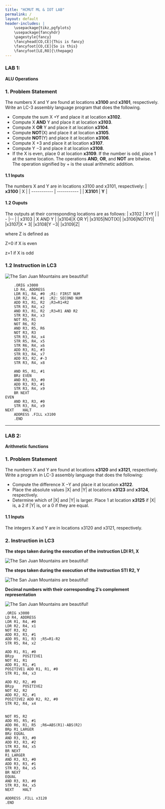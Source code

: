 ```yaml
---
title: "HCMUT ML & IOT LAB"
permalink: /
layout: default
header-includes: |
    \usepackage{tikz,pgfplots}
    \usepackage{fancyhdr}
    \pagestyle{fancy}
    \fancyhead[CO,CE]{This is fancy}
    \fancyfoot[CO,CE]{So is this}
    \fancyfoot[LE,RO]{\thepage}
---
```

### LAB 1: 
**ALU Operations**

### 1. Problem Statement
The numbers X and Y are found at locations **x3100** and **x3101**, respectively. Write an LC-3 assembly
language program that does the following.
- Compute the sum X +Y and place it at location **x3102**.
- Compute X **AND** Y and place it at location **x3103**.
- Compute X **OR** Y and place it at location **x3104**.
- Compute **NOT**(X) and place it at location **x3105**.
- Compute **NOT**(Y) and place it at location **x3106**.
- Compute X +3 and place it at location **x3107**.
- Compute Y −3 and place it at location **x3108**.
- If the X is even, place 0 at location **x3109**. If the number is odd, place 1 at the same location.
The operations **AND**, **OR**, and **NOT** are bitwise. The operation signified by + is the usual
arithmetic addition.

#### 1.1 Inputs
The numbers X and Y are in locations x3100 and x3101, respectively:
| **x3100**    | X |
| ----------- | ----------- |
| **X3101**  | **Y**     |

#### 1.2 Ouputs
The outputs at their corresponding locations are as follows:
| x3102    | X+Y |
| - |-- |
| x3103  | X AND Y |
|x3104|X OR Y|
|x3105|NOT(X)|
|x3106|NOT(Y)|
|x3107|X + 3|
|x3108|Y −3|
|x3109|Z|

where Z is defined as

Z=0 if X is even

z=1 if X is odd

### 1.2 Instruction in LC3

![The San Juan Mountains are beautiful!](picture/p1.png "San Juan Mountains")

```
    .ORIG x3000
    LD R4, ADDRESS
    LDR R1, R4, #0	;R1: FIRST NUM
    LDR R2, R4, #1	;R2: SECOND NUM
    ADD R3, R1, R2	;R3=R1+R2
    STR R3, R4, x2
    AND R3, R1, R2	;R3=R1 AND R2
    STR R3, R4, x3
    NOT R5, R1
    NOT R6, R2
    AND R3, R5, R6
    NOT R3, R3
    STR R3, R4, x4
    STR R5, R4, x5
    STR R6, R4, x6
    ADD R3, R1, #3
    STR R3, R4, x7
    ADD R3, R2, #-3
    STR R3, R4, x8

    AND R5, R1, #1
    BRz EVEN
    AND R3, R3, #0
    ADD R3, R3, #1
    STR R3, R4, x9
    BR NEXT
EVEN
    AND R3, R3, #0
    STR R3, R4, x9
NEXT	HALT
    ADDRESS	.FILL x3100
    .END
```
____


### LAB 2: 
**Arithmetic functions**

### 1. Problem Statement
The numbers X and Y are found at locations **x3120** and **x3121**, respectively. Write a program in
LC-3 assembly language that does the following:

- Compute the difference X −Y and place it at location **x3122**.
- Place the absolute values |X| and |Y| at locations **x3123** and **x3124**, respectively.
- Determine which of |X| and |Y| is larger. Place 1 at location **x3125** if |X| is, a 2 if |Y| is, or a
0 if they are equal.

#### 1.1 Inputs
The integers X and Y are in locations x3120 and x3121, respectively.

### 2. Instruction in LC3

**The steps taken during the execution of the instruction LDI R1, X**

![The San Juan Mountains are beautiful!](picture/p2.1.png "San Juan Mountains")

**The steps taken during the execution of the instruction STI R2, Y**

![The San Juan Mountains are beautiful!](picture/p2.2.png "San Juan Mountains")

**Decimal numbers with their corresponding 2’s complement representation**

![The San Juan Mountains are beautiful!](picture/p2.3.png "San Juan Mountains")

```
.ORIG x3000
LD R4, ADDRESS
LDR R1, R4, #0
LDR R2, R4, x1
NOT R3, R2
ADD R3, R3, #1
ADD R5, R1, R3	;R5=R1-R2
STR R5, R4, x2

ADD R1, R1, #0
BRzp	POSITIVE1
NOT R1, R1
ADD R1, R1, #1
POSITIVE1 ADD R1, R1, #0
STR R1, R4, x3

ADD R2, R2, #0
BRzp	POSITIVE2
NOT R2, R2
ADD R2, R2, #1
POSITIVE2 ADD R2, R2, #0
STR R2, R4, x4


NOT R5, R2
ADD R5, R5, #1
ADD R6, R1, R5	;R6=ABS(R1)-ABS(R2)
BRp	R1_LARGER
BRz	EQUAL
AND R3, R3, #0
ADD R3, R3, #2
STR R3, R4, x5
BR NEXT
R1_LARGER
AND R3, R3, #0
ADD R3, R3, #1
STR R3, R4, x5
BR NEXT
EQUAL	
AND R3, R3, #0
STR R3, R4, x5
NEXT	HALT

ADDRESS .FILL x3120
.END

```





